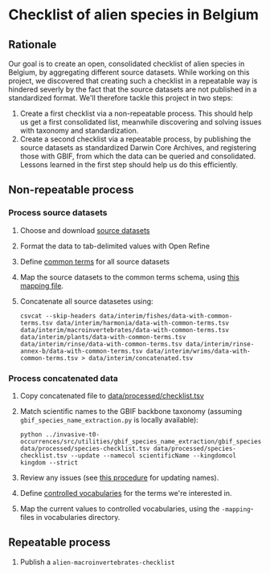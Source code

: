 # Checklist of alien species in Belgium

## Rationale

Our goal is to create an open, consolidated checklist of alien species in Belgium, by aggregating different source datasets. While working on this project, we discovered that creating such a checklist in a repeatable way is hindered severly by the fact that the source datasets are not published in a standardized format. We'll therefore tackle this project in two steps:

1. Create a first checklist via a non-repeatable process. This should help us get a first consolidated list, meanwhile discovering and solving issues with taxonomy and standardization.
2. Create a second checklist via a repeatable process, by publishing the source datasets as standardized Darwin Core Archives, and registering those with GBIF, from which the data can be queried and consolidated. Lessons learned in the first step should help us do this efficiently.

## Non-repeatable process

### Process source datasets

1. Choose and download [source datasets](data/raw)
2. Format the data to tab-delimited values with Open Refine
3. Define [common terms](data/vocabularies/common-terms.tsv) for all source datasets
4. Map the source datasets to the common terms schema, using [this mapping file](data/vocabularies/common-terms-mapping.tsv).
5. Concatenate all source datasetes using:

    ```shell
    csvcat --skip-headers data/interim/fishes/data-with-common-terms.tsv data/interim/harmonia/data-with-common-terms.tsv data/interim/macroinvertebrates/data-with-common-terms.tsv data/interim/plants/data-with-common-terms.tsv data/interim/rinse/data-with-common-terms.tsv data/interim/rinse-annex-b/data-with-common-terms.tsv data/interim/wrims/data-with-common-terms.tsv > data/interim/concatenated.tsv
    ```

### Process concatenated data

1. Copy concatenated file to [data/processed/checklist.tsv](data/processed/checklist.tsv)
1. Match scientific names to the GBIF backbone taxonomy (assuming `gbif_species_name_extraction.py` is locally available):

    ```shell
    python ../invasive-t0-occurrences/src/utilities/gbif_species_name_extraction/gbif_species_name_extraction.py data/processed/species-checklist.tsv data/processed/species-checklist.tsv --update --namecol scientificName --kingdomcol kingdom --strict
    ```

2. Review any issues (see [this procedure](data/processed/README.md) for updating names).
3. Define [controlled vocabularies](data/vocabularies) for the terms we're interested in.
4. Map the current values to controlled vocabularies, using the `-mapping`-files in vocabularies directory.

## Repeatable process

1. Publish a `alien-macroinvertebrates-checklist`
